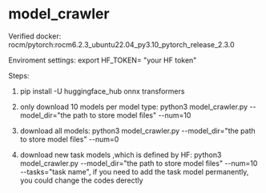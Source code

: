 # model_crawler

Verified docker: rocm/pytorch:rocm6.2.3_ubuntu22.04_py3.10_pytorch_release_2.3.0 

Enviroment settings: export HF_TOKEN= "your HF token"

Steps: 
1) pip install -U huggingface_hub onnx transformers

2) only download 10 models per model type: python3 model_crawler.py --model_dir="the path to store model files" --num=10

3) download all models: python3 model_crawler.py --model_dir="the path to store model files" --num=0

4) download new task models ,which is defined by HF: python3 model_crawler.py --model_dir="the path to store model files" --num=10 --tasks="task name", if you need to add the task model permanently, you could change the codes derectly 
          